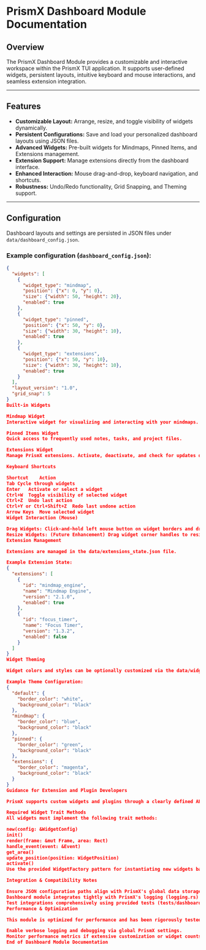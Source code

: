 # PrismX Dashboard Module Documentation

## Overview

The PrismX Dashboard Module provides a customizable and interactive workspace within the PrismX TUI application. It supports user-defined widgets, persistent layouts, intuitive keyboard and mouse interactions, and seamless extension integration.

---

## Features

- **Customizable Layout:** Arrange, resize, and toggle visibility of widgets dynamically.
- **Persistent Configurations:** Save and load your personalized dashboard layouts using JSON files.
- **Advanced Widgets:** Pre-built widgets for Mindmaps, Pinned Items, and Extensions management.
- **Extension Support:** Manage extensions directly from the dashboard interface.
- **Enhanced Interaction:** Mouse drag-and-drop, keyboard navigation, and shortcuts.
- **Robustness:** Undo/Redo functionality, Grid Snapping, and Theming support.

---

## Configuration

Dashboard layouts and settings are persisted in JSON files under `data/dashboard_config.json`.

### Example configuration (`dashboard_config.json`):

```json
{
  "widgets": [
    {
      "widget_type": "mindmap",
      "position": {"x": 0, "y": 0},
      "size": {"width": 50, "height": 20},
      "enabled": true
    },
    {
      "widget_type": "pinned",
      "position": {"x": 50, "y": 0},
      "size": {"width": 30, "height": 10},
      "enabled": true
    },
    {
      "widget_type": "extensions",
      "position": {"x": 50, "y": 10},
      "size": {"width": 30, "height": 10},
      "enabled": true
    }
  ],
  "layout_version": "1.0",
  "grid_snap": 5
}
Built-in Widgets

Mindmap Widget
Interactive widget for visualizing and interacting with your mindmaps.

Pinned Items Widget
Quick access to frequently used notes, tasks, and project files.

Extensions Widget
Manage PrismX extensions. Activate, deactivate, and check for updates directly within your dashboard.

Keyboard Shortcuts

Shortcut	Action
Tab	Cycle through widgets
Enter	Activate or select a widget
Ctrl+W	Toggle visibility of selected widget
Ctrl+Z	Undo last action
Ctrl+Y or Ctrl+Shift+Z	Redo last undone action
Arrow Keys	Move selected widget
Widget Interaction (Mouse)

Drag Widgets: Click-and-hold left mouse button on widget borders and drag to reposition.
Resize Widgets: (Future Enhancement) Drag widget corner handles to resize widgets directly.
Extension Management

Extensions are managed in the data/extensions_state.json file.

Example Extension State:
{
  "extensions": [
    {
      "id": "mindmap_engine",
      "name": "Mindmap Engine",
      "version": "2.1.0",
      "enabled": true
    },
    {
      "id": "focus_timer",
      "name": "Focus Timer",
      "version": "1.3.2",
      "enabled": false
    }
  ]
}
Widget Theming

Widget colors and styles can be optionally customized via the data/widget_themes.json file.

Example Theme Configuration:
{
  "default": {
    "border_color": "white",
    "background_color": "black"
  },
  "mindmap": {
    "border_color": "blue",
    "background_color": "black"
  },
  "pinned": {
    "border_color": "green",
    "background_color": "black"
  },
  "extensions": {
    "border_color": "magenta",
    "background_color": "black"
  }
}
Guidance for Extension and Plugin Developers

PrismX supports custom widgets and plugins through a clearly defined API:

Required Widget Trait Methods
All widgets must implement the following trait methods:

new(config: &WidgetConfig)
init()
render(frame: &mut Frame, area: Rect)
handle_event(event: &Event)
get_area()
update_position(position: WidgetPosition)
activate()
Use the provided WidgetFactory pattern for instantiating new widgets based on user configuration.

Integration & Compatibility Notes

Ensure JSON configuration paths align with PrismX's global data storage convention.
Dashboard module integrates tightly with PrismX's logging (logging.rs) and error-handling (error_handling.rs) frameworks. Maintain compatibility if modifications are necessary.
Test integrations comprehensively using provided tests (tests/dashboard_tests.rs).
Performance & Optimization

This module is optimized for performance and has been rigorously tested under various conditions. For further enhancements:

Enable verbose logging and debugging via global PrismX settings.
Monitor performance metrics if extensive customization or widget counts are utilized.
End of Dashboard Module Documentation